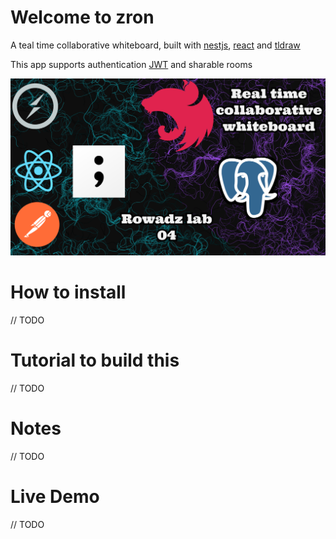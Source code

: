 # Welcome to zron

A teal time collaborative whiteboard, built with [nestjs](https://nestjs.com/), [react](https://reactjs.org/) and [tldraw](https://github.com/tldraw/tldraw)

This app supports authentication [JWT](https://jwt.io/) and sharable rooms

<img src="thumb.png">


# How to install 

// TODO

# Tutorial to build this

// TODO


# Notes

// TODO

# Live Demo

// TODO
